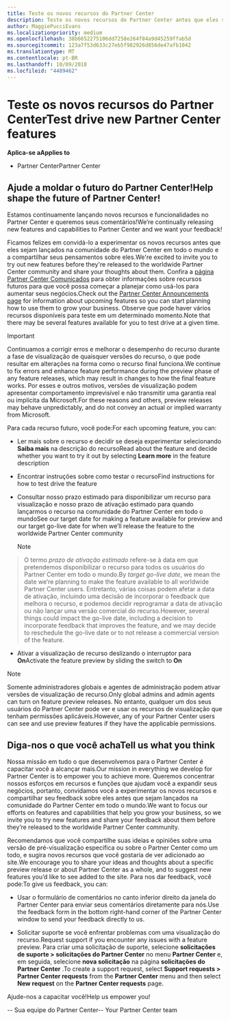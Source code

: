 ```yaml
---
title: Teste os novos recursos do Partner Center
description: Teste os novos recursos do Partner Center antes que eles sejam lançados e conte-nos sua opinião. Ajude a moldar o futuro do Partner Center!
author: MaggiePucciEvans
ms.localizationpriority: medium
ms.openlocfilehash: 38b6652275106dd7258e264f84a9d45259ffab5d
ms.sourcegitcommit: 123a7f53d633c27eb5f982926d856de47afb1042
ms.translationtype: MT
ms.contentlocale: pt-BR
ms.lasthandoff: 10/09/2018
ms.locfileid: "4489462"
---
```

# <a name="test-drive-new-partner-center-features"></a><span data-ttu-id="5a1d4-104">Teste os novos recursos do Partner Center</span><span class="sxs-lookup"><span data-stu-id="5a1d4-104">Test drive new Partner Center features</span></span>

**<span data-ttu-id="5a1d4-105">Aplica-se a</span><span class="sxs-lookup"><span data-stu-id="5a1d4-105">Applies to</span></span>**

- <span data-ttu-id="5a1d4-106">Partner Center</span><span class="sxs-lookup"><span data-stu-id="5a1d4-106">Partner Center</span></span>

## <a name="help-shape-the-future-of-partner-center"></a><span data-ttu-id="5a1d4-107">Ajude a moldar o futuro do Partner Center!</span><span class="sxs-lookup"><span data-stu-id="5a1d4-107">Help shape the future of Partner Center!</span></span>

<span data-ttu-id="5a1d4-108">Estamos continuamente lançando novos recursos e funcionalidades no Partner Center e queremos seus comentários!</span><span class="sxs-lookup"><span data-stu-id="5a1d4-108">We’re continually releasing new features and capabilities to Partner Center and we want your feedback!</span></span> 

<span data-ttu-id="5a1d4-109">Ficamos felizes em convidá-lo a experimentar os novos recursos antes que eles sejam lançados na comunidade do Partner Center em todo o mundo e a compartilhar seus pensamentos sobre eles.</span><span class="sxs-lookup"><span data-stu-id="5a1d4-109">We're excited to invite you to try out new features before they're released to the worldwide Partner Center community and share your thoughts about them.</span></span> <span data-ttu-id="5a1d4-110">Confira a [página Partner Center Comunicados](https://partnercenter.microsoft.com/pcv/announcements) para obter informações sobre recursos futuros para que você possa começar a planejar como usá-los para aumentar seus negócios.</span><span class="sxs-lookup"><span data-stu-id="5a1d4-110">Check out the [Partner Center Announcements page](https://partnercenter.microsoft.com/pcv/announcements) for information about upcoming features so you can start planning how to use them to grow your business.</span></span> <span data-ttu-id="5a1d4-111">Observe que pode haver vários recursos disponíveis para teste em um determinado momento.</span><span class="sxs-lookup"><span data-stu-id="5a1d4-111">Note that there may be several features available for you to test drive at a given time.</span></span>

> [!IMPORTANT]  
> <span data-ttu-id="5a1d4-112">Continuamos a corrigir erros e melhorar o desempenho do recurso durante a fase de visualização de quaisquer versões do recurso, o que pode resultar em alterações na forma como o recurso final funciona.</span><span class="sxs-lookup"><span data-stu-id="5a1d4-112">We continue to fix errors and enhance feature performance during the preview phase of any feature releases, which may result in changes to how the final feature works.</span></span> <span data-ttu-id="5a1d4-113">Por esses e outros motivos, versões de visualização podem apresentar comportamento imprevisível e não transmitir uma garantia real ou implícita da Microsoft.</span><span class="sxs-lookup"><span data-stu-id="5a1d4-113">For these reasons and others, preview releases may behave unpredictably, and do not convey an actual or implied warranty from Microsoft.</span></span>

<span data-ttu-id="5a1d4-114">Para cada recurso futuro, você pode:</span><span class="sxs-lookup"><span data-stu-id="5a1d4-114">For each upcoming feature, you can:</span></span>

-   <span data-ttu-id="5a1d4-115">Ler mais sobre o recurso e decidir se deseja experimentar selecionando **Saiba mais** na descrição do recurso</span><span class="sxs-lookup"><span data-stu-id="5a1d4-115">Read about the feature and decide whether you want to try it out by selecting **Learn more** in the feature description</span></span> 

-   <span data-ttu-id="5a1d4-116">Encontrar instruções sobre como testar o recurso</span><span class="sxs-lookup"><span data-stu-id="5a1d4-116">Find instructions for how to test drive the feature</span></span>

-   <span data-ttu-id="5a1d4-117">Consultar nosso prazo estimado para disponibilizar um recurso para visualização e nosso prazo de ativação estimado para quando lançarmos o recurso na comunidade do Partner Center em todo o mundo</span><span class="sxs-lookup"><span data-stu-id="5a1d4-117">See our target date for making a feature available for preview and our target go-live date for when we’ll release the feature to the worldwide Partner Center community</span></span> 

    > [!NOTE]  
>  <span data-ttu-id="5a1d4-118">O termo *prazo de ativação estimado* refere-se à data em que pretendemos disponibilizar o recurso para todos os usuários do Partner Center em todo o mundo.</span><span class="sxs-lookup"><span data-stu-id="5a1d4-118">By *target go-live date*, we mean the date we’re planning to make the feature available to all worldwide Partner Center users.</span></span> <span data-ttu-id="5a1d4-119">Entretanto, várias coisas podem afetar a data de ativação, incluindo uma decisão de incorporar o feedback que melhora o recurso, e podemos decidir reprogramar a data de ativação ou não lançar uma versão comercial do recurso.</span><span class="sxs-lookup"><span data-stu-id="5a1d4-119">However, several things could impact the go-live date, including a decision to incorporate feedback that improves the feature, and we may decide to reschedule the go-live date or to not release a commercial version of the feature.</span></span>  

-   <span data-ttu-id="5a1d4-120">Ativar a visualização de recurso deslizando o interruptor para **On**</span><span class="sxs-lookup"><span data-stu-id="5a1d4-120">Activate the feature preview by sliding the switch to **On**</span></span>

> [!NOTE]  
>  <span data-ttu-id="5a1d4-121">Somente administradores globais e agentes de administração podem ativar versões de visualização de recurso.</span><span class="sxs-lookup"><span data-stu-id="5a1d4-121">Only global admins and admin agents can turn on feature preview releases.</span></span> <span data-ttu-id="5a1d4-122">No entanto, qualquer um dos seus usuários do Partner Center pode ver e usar os recursos de visualização que tenham permissões aplicáveis.</span><span class="sxs-lookup"><span data-stu-id="5a1d4-122">However, any of your Partner Center users can see and use preview features if they have the applicable permissions.</span></span>
 
## <a name="tell-us-what-you-think"></a><span data-ttu-id="5a1d4-123">Diga-nos o que você acha</span><span class="sxs-lookup"><span data-stu-id="5a1d4-123">Tell us what you think</span></span>

<span data-ttu-id="5a1d4-124">Nossa missão em tudo o que desenvolvemos para o Partner Center é capacitar você a alcançar mais.</span><span class="sxs-lookup"><span data-stu-id="5a1d4-124">Our mission in everything we develop for Partner Center is to empower you to achieve more.</span></span> <span data-ttu-id="5a1d4-125">Queremos concentrar nossos esforços em recursos e funções que ajudam você a expandir seus negócios, portanto, convidamos você a experimentar os novos recursos e compartilhar seu feedback sobre eles antes que sejam lançados na comunidade do Partner Center em todo o mundo.</span><span class="sxs-lookup"><span data-stu-id="5a1d4-125">We want to focus our efforts on features and capabilities that help you grow your business, so we invite you to try new features and share your feedback about them before they’re released to the worldwide Partner Center community.</span></span> 

<span data-ttu-id="5a1d4-126">Recomendamos que você compartilhe suas ideias e opiniões sobre uma versão de pré-visualização específica ou sobre o Partner Center como um todo, e sugira novos recursos que você gostaria de ver adicionado ao site.</span><span class="sxs-lookup"><span data-stu-id="5a1d4-126">We encourage you to share your ideas and thoughts about a specific preview release or about Partner Center as a whole, and to suggest new features you’d like to see added to the site.</span></span> <span data-ttu-id="5a1d4-127">Para nos dar feedback, você pode:</span><span class="sxs-lookup"><span data-stu-id="5a1d4-127">To give us feedback, you can:</span></span>  

-   <span data-ttu-id="5a1d4-128">Usar o formulário de comentários no canto inferior direito da janela do Partner Center para enviar seus comentários diretamente para nós.</span><span class="sxs-lookup"><span data-stu-id="5a1d4-128">Use the feedback form in the bottom right-hand corner of the Partner Center window to send your feedback directly to us.</span></span> 

-   <span data-ttu-id="5a1d4-129">Solicitar suporte se você enfrentar problemas com uma visualização do recurso.</span><span class="sxs-lookup"><span data-stu-id="5a1d4-129">Request support if you encounter any issues with a feature preview.</span></span> <span data-ttu-id="5a1d4-130">Para criar uma solicitação de suporte, selecione **solicitações de suporte > solicitações do Partner Center** no menu **Partner Center** e, em seguida, selecione **nova solicitação** na página **solicitações do Partner Center** .</span><span class="sxs-lookup"><span data-stu-id="5a1d4-130">To create a support request, select **Support requests > Partner Center requests** from the **Partner Center** menu and then select **New request** on the **Partner Center requests** page.</span></span>

<span data-ttu-id="5a1d4-131">Ajude-nos a capacitar você!</span><span class="sxs-lookup"><span data-stu-id="5a1d4-131">Help us empower you!</span></span>

<span data-ttu-id="5a1d4-132">-- Sua equipe do Partner Center</span><span class="sxs-lookup"><span data-stu-id="5a1d4-132">-- Your Partner Center team</span></span>

